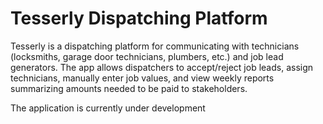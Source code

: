 # Tesserly Dispatching Platform

Tesserly is a dispatching platform for communicating with technicians (locksmiths, garage door technicians, plumbers, etc.) and job lead generators. The app allows dispatchers to accept/reject job leads, assign technicians, manually enter job values, and view weekly reports summarizing amounts needed to be paid to stakeholders. 

The application is currently under development

